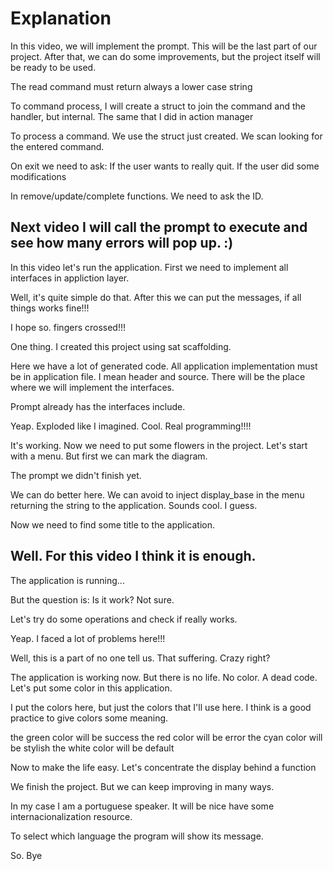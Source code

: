 

# Explanation

In this video, we will implement the prompt. This will be the last part of our project.
After that, we can do some improvements, but the project itself will be ready to be used.

The read command must return always a lower case string

To command process, I will create a struct to join the command and the handler, but internal.
The same that I did in action manager

To process a command. We use the struct just created. We scan looking for the entered command.

On exit we need to ask: If the user wants to really quit. If the user did some modifications

In remove/update/complete functions. We need to ask the ID.

Next video I will call the prompt to execute and see how many errors will pop up. :)
---------------------------------------------------------------------------------------

In this video let's run the application. First we need to implement all interfaces in appliction layer.

Well, it's quite simple do that. After this we can put the messages, if all things works fine!!!

I hope so. fingers crossed!!!

One thing. I created this project using sat scaffolding.

Here we have a lot of generated code. All application implementation must be in application
file. I mean header and source. There will be the place where we will implement the interfaces.

Prompt already has the interfaces include.

Yeap. Exploded like I imagined. Cool. Real programming!!!! 

It's working. Now we need to put some flowers in the project. Let's start with a menu. 
But first we can mark the diagram.

The prompt we didn't finish yet.

We can do better here. We can avoid to inject display_base in the menu returning the string
to the application. Sounds cool. I guess.

Now we need to find some title to the application.

Well. For this video I think it is enough.
-------------------------------------------------------------------------------------------

The application is running...

But the question is: Is it work? Not sure.

Let's try do some operations and check if really works.

Yeap. I faced a lot of problems here!!! 

Well, this is a part of no one tell us. That suffering. Crazy right?

The application is working now. But there is no life. No color. A dead code.
Let's put some color in this application.

I put the colors here, but just the colors that I'll use here.
I think is a good practice to give colors some meaning.

the green color will be success
the red color will be error
the cyan color will be stylish
the white color will be default


Now to make the life easy. Let's concentrate the display behind a function

We finish the project. But we can keep improving in many ways.

In my case I am a portuguese speaker. It will be nice have some internacionalization resource.

To select which language the program will show its message.

So. Bye
